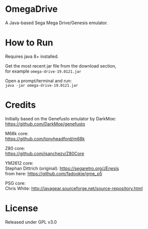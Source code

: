 # OmegaDrive

A Java-based Sega Mega Drive/Genesis emulator.

# How to Run
Requires java 8+ installed.

Get the most recent jar file from the download section,  
for example `omega-drive-19.0121.jar`

Open a prompt/terminal and run:  
`java -jar omega-drive-19.0121.jar`

# Credits

Initially based on the Genefusto emulator by DarkMoe:  
https://github.com/DarkMoe/genefusto

M68k core:  
https://github.com/tonyheadford/m68k

Z80 core:  
https://github.com/jsanchezv/Z80Core

YM2612 core:   
Stephan Dittrich (original): https://segaretro.org/JEnesis  
from here: https://github.com/fadookie/gme_p5
	
PSG core:  
Chris White: http://javagear.sourceforge.net/source-repository.html

# License
Released under GPL v3.0
